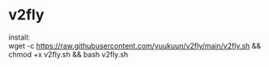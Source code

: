 # v2fly

install:<br>
wget -c https://raw.githubusercontent.com/yuukuun/v2fly/main/v2fly.sh && chmod +x v2fly.sh && bash v2fly.sh

